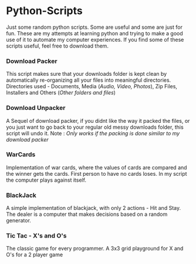 # Python-Scripts
Just some random python scripts. Some are useful and some are just for fun.
These are my attempts at learning python and trying to make a good use of it to automate my computer experiences. If you find some of these scripts useful, feel free to download them.

### Download Packer
This script makes sure that your downloads folder is kept clean by automatically re-organizing all your files into meaningful directories.
Directories used - Documents, Media (*Audio, Video, Photos*), Zip Files, Installers and Others (*Other folders and files*)

### Download Unpacker
A Sequel of download packer, if you didnt like the way it packed the files, or you just want to go back to your regular old messy downloads folder, this script will undo it.
Note : *Only works if the packing is done similar to my download packer*

### WarCards 
Implementation of war cards, where the values of cards are compared and the winner gets the cards. First person to have no cards loses.
In my script the computer plays against itself.

### BlackJack
A simple implementation of blackjack, with only 2 actions - Hit and Stay.
The dealer is a computer that makes decisions based on a random generator.

### Tic Tac - X's and O's
The classic game for every programmer. 
A 3x3 grid playground for X and O's for a 2 player game
